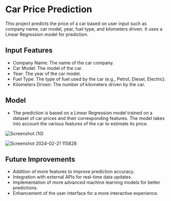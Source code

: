 # Car Price Prediction

This project predicts the price of a car based on user input such as company name, car model, year, fuel type, and kilometers driven. It uses a Linear Regression model for prediction.


## Input Features

- Company Name: The name of the car company.
- Car Model: The model of the car.
- Year: The year of the car model.
- Fuel Type: The type of fuel used by the car (e.g., Petrol, Diesel, Electric).
- Kilometers Driven: The number of kilometers driven by the car.


## Model

- The prediction is based on a Linear Regression model trained on a dataset of car prices and their corresponding features. The model takes into account the various features of the car to estimate its price.

![Screenshot (10)](https://github.com/Veer6693/Car-Price-Prediction/assets/102231617/f2c79bd6-f0b9-4503-a8e5-e3c8a956059a)


![Screenshot 2024-02-21 115828](https://github.com/Veer6693/Car-Price-Prediction/assets/102231617/d5890bcf-5a88-40f3-b31f-9dab90fb4e26)


## Future Improvements

- Addition of more features to improve prediction accuracy.
- Integration with external APIs for real-time data updates.
- Implementation of more advanced machine learning models for better predictions.
- Enhancement of the user interface for a more interactive experience. 
